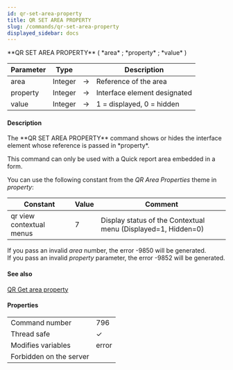 ```yaml
---
id: qr-set-area-property
title: QR SET AREA PROPERTY
slug: /commands/qr-set-area-property
displayed_sidebar: docs
---
```


<!--REF #_command_.QR SET AREA PROPERTY.Syntax-->**QR SET AREA PROPERTY** ( *area* ; *property* ; *value* )<!-- END REF-->
<!--REF #_command_.QR SET AREA PROPERTY.Params-->
| Parameter | Type |  | Description |
| --- | --- | --- | --- |
| area | Integer | &#8594;  | Reference of the area |
| property | Integer | &#8594;  | Interface element designated |
| value | Integer | &#8594;  | 1 = displayed, 0 = hidden |

<!-- END REF-->

#### Description 

<!--REF #_command_.QR SET AREA PROPERTY.Summary-->The **QR SET AREA PROPERTY** command shows or hides the interface element whose reference is passed in *property*.<!-- END REF-->

This command can only be used with a Quick report area embedded in a form.

You can use the following constant from the *QR Area Properties* theme in *property*:

| Constant                 | Value | Comment                                                       |
| ------------------------ | ----- | ------------------------------------------------------------- |
| qr view contextual menus | 7     | Display status of the Contextual menu (Displayed=1, Hidden=0) |

If you pass an invalid *area* number, the error -9850 will be generated.  
If you pass an invalid *property* parameter, the error -9852 will be generated.

#### See also 

[QR Get area property](qr-get-area-property.md)  

#### Properties
|  |  |
| --- | --- |
| Command number | 796 |
| Thread safe | &check; |
| Modifies variables | error |
| Forbidden on the server ||


